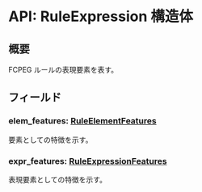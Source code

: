 # API: RuleExpression 構造体

## 概要

FCPEG ルールの表現要素を表す。

## フィールド

### elem_features: [RuleElementFeatures](../RuleElementFeatures/index.md)

要素としての特徴を示す。

### expr_features: [RuleExpressionFeatures](../RuleExpressionFeatures/index.md)

表現要素としての特徴を示す。
